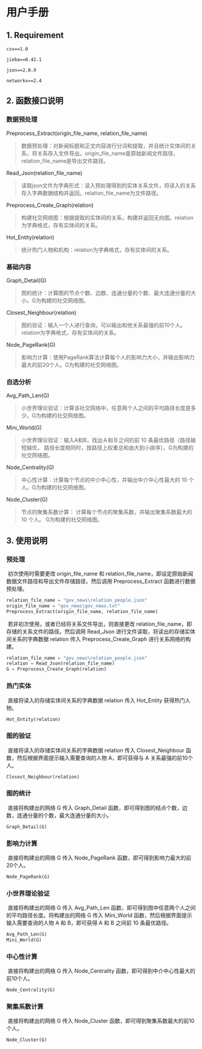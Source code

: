 # 用户手册

## 1. Requirement

`csv==1.0`

`jieba==0.42.1`

`json==2.0.9`

`networkx==2.4`



## 2. 函数接口说明

### 数据预处理

Preprocess_Extract(origin_file_name, relation_file_name)

> 数据预处理：对新闻标题和正文内容进行分词和提取，并且统计实体间的关系，将关系存入文件导出。origin_file_name是原始新闻文件路径，relation_file_name是导出文件路径。

Read_Json(relation_file_name)

> 读取json文件为字典形式：读入预处理得到的实体关系文件，将读入的关系存入字典数据结构并返回。relation_file_name为文件路径。

Preprocess_Create_Graph(relation)

> 构建社交网络图：根据提取的实体间的关系，构建并返回无向图。relation为字典格式，存有实体间的关系。

Hot_Entity(relation)

> 统计热门人物和机构：relation为字典格式，存有实体间的关系。



### 基础内容

Graph_Detail(G)

> 图的统计：计算图的节点个数、边数、连通分量的个数、最大连通分量的大小。G为构建的社交网络图。

Closest_Neighbour(relation)

> 图的验证：输入一个人进行查询，可以输出和他关系最强的前10个人。relation为字典格式，存有实体间的关系。

Node_PageRank(G)

> 影响力计算：使用PageRank算法计算每个人的影响力大小，并输出影响力最大的前20个人。G为构建的社交网络图。



### 自选分析

Avg_Path_Len(G)

> 小世界理论验证：计算该社交网络中，任意两个人之间的平均路径长度是多少。G为构建的社交网络图。

Mini_World(G)

> 小世界理论验证：输入A和B，找出Ａ和Ｂ之间的前 10 条最优路径（路径越短越优， 路径长度相同时，按路径上权重总和由大到小排序）。G为构建的社交网络图。

Node_Centrality(G)

> 中心性计算：计算每个节点的中介中心性，并输出中介中心性最大的 10 个人。G为构建的社交网络图。  

Node_Cluster(G)

> 节点的聚集系数计算： 计算每个节点的聚集系数，并输出聚集系数最大的 10 个人。  G为构建的社交网络图。  



## 3. 使用说明

### 预处理

​		初次使用时需要更改 origin_file_name 和 relation_file_name，即设定原始新闻数据文件路径和导出文件存储路径，然后调用 Preprocess_Extract 函数进行数据预处理。

```python
relation_file_name = "gov_news\relation_people.json"
origin_file_name = "gov_news\gov_news.txt"
Preprocess_Extract(origin_file_name, relation_file_name)
```

​		若非初次使用，或者已经将关系文件导出，则直接更改 relation_file_name，即存储的关系文件的路径。然后调用 Read_Json 进行文件读取，将读出的存储实体间关系的字典数据 relation 传入 Preprocess_Create_Graph 进行关系网络的构建。

```python
relation_file_name = "gov_news\relation_people.json"
relation = Read_Json(relation_file_name)
G = Preprocess_Create_Graph(relation)
```



### 热门实体

​		直接将读入的存储实体间关系的字典数据 relation 传入 Hot_Entity 获得热门人物。

```python
Hot_Entity(relation)
```



### 图的验证

​		直接将读入的存储实体间关系的字典数据 relation 传入 Closest_Neighbour 函数，然后根据界面提示输入需要查询的人物 A，即可获得与 A 关系最强的前10个人。

```python
Closest_Neighbour(relation)
```



### 图的统计

​		直接将构建出的网络 G 传入 Graph_Detail 函数，即可得到图的结点个数，边数，连通分量的个数，最大连通分量的大小。

```python
Graph_Detail(G)
```



### 影响力计算

​		直接将构建出的网络 G 传入 Node_PageRank 函数，即可得到影响力最大的前20个人。

```python
Node_PageRank(G)
```



### 小世界理论验证

​		直接将构建出的网络 G 传入 Avg_Path_Len 函数，即可得到图中任意两个人之间的平均路径长度。将构建出的网络 G 传入 Mini_World 函数，然后根据界面提示输入需要查询的人物 A 和 B，即可获得 A 和 B 之间前 10 条最优路径。

```python
Avg_Path_Len(G)
Mini_World(G)
```



### 中心性计算

​		直接将构建出的网络 G 传入 Node_Centrality 函数，即可得到中介中心性最大的前10个人。

```python
Node_Centrality(G)
```



### 聚集系数计算

​		直接将构建出的网络 G 传入 Node_Cluster 函数，即可得到聚集系数最大的前10个人。

```python
Node_Cluster(G)
```

